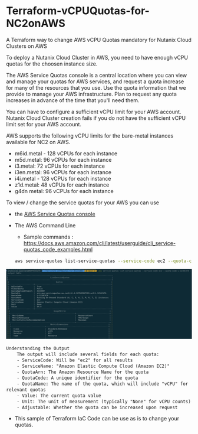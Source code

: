 # Terraform-vCPUQuotas-for-NC2onAWS
A Terraform way to change AWS vCPU Quotas mandatory for Nutanix Cloud Clusters on AWS

To deploy a Nutanix Cloud Cluster in AWS, you need to have enough vCPU quotas for the choosen instance size.

The AWS Service Quotas console is a central location where you can view and manage your quotas for AWS services, and request a quota increase for many of the resources that you use. Use the quota information that we provide to manage your AWS infrastructure. Plan to request any quota increases in advance of the time that you'll need them.

You can have to configure a sufficient vCPU limit for your AWS account. Nutanix Cloud Cluster creation fails if you do not have the sufficient vCPU limit set for your AWS account.

AWS supports the following vCPU limits for the bare-metal instances available for NC2 on AWS.

- m6id.metal - 128 vCPUs for each instance
- m5d.metal: 96 vCPUs for each instance
- i3.metal: 72 vCPUs for each instance
- i3en.metal: 96 vCPUs for each instance
- i4i.metal - 128 vCPUs for each instance
- z1d.metal: 48 vCPUs for each instance
- g4dn metal: 96 vCPUs for each instance

To view / change the service quotas for your AWS you can use 

- the [AWS Service Quotas console](https://console.aws.amazon.com/servicequotas/home/services/ec2/quotas/)


- The AWS Command Line
    - Sample commands : https://docs.aws.amazon.com/cli/latest/userguide/cli_service-quotas_code_examples.html

    ```bash
    aws service-quotas list-service-quotas --service-code ec2 --quota-code L-1216C47A --output table
    ```

<img width='600' src='./images/AWSCLIQuotasEC2.png'/> 


    Understanding the Output
        The output will include several fields for each quota:
        - ServiceCode: Will be "ec2" for all results
        - ServiceName: "Amazon Elastic Compute Cloud (Amazon EC2)"
        - QuotaArn: The Amazon Resource Name for the quota
        - QuotaCode: A unique identifier for the quota
        - QuotaName: The name of the quota, which will include "vCPU" for relevant quotas
        - Value: The current quota value
        - Unit: The unit of measurement (typically "None" for vCPU counts)
        - Adjustable: Whether the quota can be increased upon request


- This sample of Terraform IaC Code can be use as is to change your quotas.


